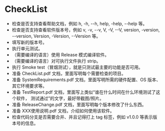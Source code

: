 # CheckList

- 检查是否支持查看帮助文档，例如 h, -h, --h, help, -help, --help 等。
- 检查是否支持查看软件版本号，例如 v, -v, --v, V, -V, --V, version, -version,
  --version, Version, -Version, --Version 等。
- 填写新的版本号。
- 执行单元测试。
- （需要编译的语言）使用 Release 模式编译软件。
- （需要编译的语言）对可执行文件执行 strip。
- 执行 Smoke test（冒烟测试），就是只测试最主要的功能是否可用。
- 准备 CheckList.pdf 文档，里面写明每个需要检查的项目。
- 准备 SystemRequirements.pdf 文档，里面写明所需的硬件配置、OS 版本、
  其它环境要求等。
- 准备 TestReport.pdf 文档，里面写上类似“谁在什么时间在什么环境测试了这个软件，
  测试通过”的文字，最好带截图/照片。
- 准备 ReleaseChange.pdf 文档，里面写明每个版本修改了什么东西。
- 准备 XXX使用说明.pdf 文档，介绍如何使用该软件。
- 检查代码分支是否需要合并、并且记得打上 tag 标签，例如 v1.0.0 等表示版本号的信息。

